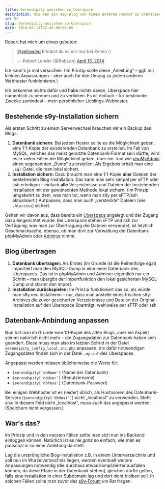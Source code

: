 ```yaml
---
title: Serendipity umziehen zu Uberspace
description: Wie man ein s9y-Blog von einem anderen Hoster zu Uberspace umzieht
id: 52
slug: Serendipity-umziehen-zu-Uberspace
date: 2014-04-13T22:46:00+02:00
---
```


[Robert](http://www.robertlender.info/blog/) hat mich um etwas gebeten:

<blockquote class="twitter-tweet"><p lang="de" dir="ltr"><a href="https://twitter.com/yellowled?ref_src=twsrc%5Etfw">@yellowled</a> Erklärst du es mir mal bei Zeiten :)</p>&mdash; Robert Lender (@RobLen) <a href="https://twitter.com/RobLen/status/455435650087780352?ref_src=twsrc%5Etfw">April 13, 2014</a></blockquote> <script async src="https://platform.twitter.com/widgets.js" charset="utf-8"></script>

Ich kann's ja mal versuchen. (Im Prinzip sollte diese „Anleitung“ – ggf. mit kleinen Anpassungen – aber auch für den Umzug zu jedem anderen Webhoster funktionieren.)

Ich bekomme nichts dafür und habe nichts davon, Uberspace hier namentlich zu nennen und zu verlinken. Es ist einfach – für bestimmte Zwecke zumindest – mein persönlicher Lieblings-Webhoster.

## Bestehende s9y\-Installation sichern

Als ersten Schritt zu einem Serverwechsel brauchen wir ein Backup des Blogs.

1.  **Datenbank sichern:** Bei jedem Hoster sollte es die Möglichkeit geben, eine 1:1-Kopie der existierenden Datenbank zu erstellen. Im Fall von MySQL, welches das meist genutzte Datenbank-Format sein dürfte, wird es in vielen Fällen die Möglichkeit geben, über ein Tool wie [phpMyAdmin](http://www.phpmyadmin.net/) einen sogenannten „Dump“ zu erstellen. Als Ergebnis erhält man eine `.sql`\-Datei, die man lokal sichert.
2.  **Installation sichern:** Dazu braucht man eine 1:1-Kopie **aller** Dateien der bestehenden Blog-Installation. Das kann man sehr simpel per sFTP oder ssh erledigen – einfach **alle** Verzeichnisse und Dateien der bestehenden Installation mit der gewünschten Methode lokal sichern. (Im Prinzip umgekehrt zu dem, was man tut, wenn man s9y per sFTP/ssh aktualisiert.) Aufpassen, dass man auch „versteckte“ Dateien (wie `.htaccess`) sichert.

Gehen wir davon aus, dass bereits ein [Uberspace](https://uberspace.de) angelegt und der Zugang dazu eingerichtet wurde. Bei Uberspace stehen sFTP und ssh zur Verfügung; was man zur Übertragung der Dateien verwendet, ist letztlich Geschmacksache, ebenso, ob man dort zur Verwaltung der Datenbank phpMyAdmin oder [Adminer](http://www.adminer.org/de/) nimmt.

## Blog übertragen

1.  **Datenbank übertragen:** Als Erstes (im Grunde ist die Reihenfolge egal) importiert man den MySQL-Dump in eine leere Datenbank des Uberspaces. Das ist in phpMyAdmin und Adminer eigentlich nur ein Schritt – man übergibt der Importfunktion den lokal gesicherten MySQL-Dump und startet den Import.
2.  **Installation zurückspielen:** Im Prinzip funktioniert das so, als würde man s9y neu installieren – nur, dass man anstelle eines frischen s9y-Archives die zuvor gesicherten Verzeichnisse und Dateien der Original-Installation auf den Uberspace überträgt, wahlweise per sFTP oder ssh.

## Datenbank-Anbindung anpassen

Nun hat man im Grunde eine 1:1-Kopie des alten Blogs, aber ein Aspekt stimmt natürlich nicht mehr – die Zugangsdaten zur Datenbank haben sich geändert. Diese muss man also im letzten Schritt in der Datei `serendipity_config_local.inc.php` anpassen; die dafür notwendigen Zugangsdaten finden sich in der Datei `.my.cnf` des Uberspaces.

Angepasst werden müssen üblicherweise die Werte für:

-   `$serendipity['dbName']` (Name der Datenbank)
-   `$serendipity['dbUser']` (Benutzername)
-   `$serendipity['dbPass']` (Datenbank-Passwort)

Bei einigen Webhoster ist es (leider) üblich, als Hostnamen des Datenbank-Servers (`$serendipity['dbHost']`) _nicht_ „localhost“ zu verwenden. Steht also in diesem Feld nicht „localhost“, muss auch das angepasst werden. (Speichern nicht vergessen.)

## War's das?

Im Prinzip und in den meisten Fällen sollte man sich nun ins Backend einloggen können. Natürlich ist es nie _ganz_ so einfach, wie man es pauschal in so einer Anleitung darstellt.

Lag die ursprüngliche Blog-Installation z.B. in einem Unterverzeichnis und soll nun im Wurzelverzeichnis liegen, werden eventuell weitere Anpassungen notwendig (die durchaus etwas komplizierter ausfallen können, da diese Pfade in der Datenbank stehen), gleiches dürfte gelten, falls eine Installation in einer Subdomain lag und dort nicht bleiben soll. In solchen Fällen sollte man zuvor das [s9y-Forum](http://board.s9y.org) um Rat fragen.
